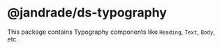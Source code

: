 # @jandrade/ds-typography

This package contains Typography components like `Heading`, `Text`, `Body`, etc.
